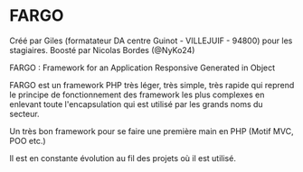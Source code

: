 # FARGO

Créé par Giles (formatateur DA centre Guinot - VILLEJUIF - 94800) pour les stagiaires. Boosté par Nicolas Bordes (@NyKo24)

FARGO : 
Framework for an 
Application 
Responsive
Generated in 
Object

FARGO est un framework PHP très léger, très simple, très rapide qui reprend le principe de fonctionnement des framework les plus complexes en enlevant toute l'encapsulation qui est utilisé par les grands noms du secteur. 

Un très bon framework pour se faire une première main en PHP (Motif MVC, POO etc.)

Il est en constante évolution au fil des projets où il est utilisé.



